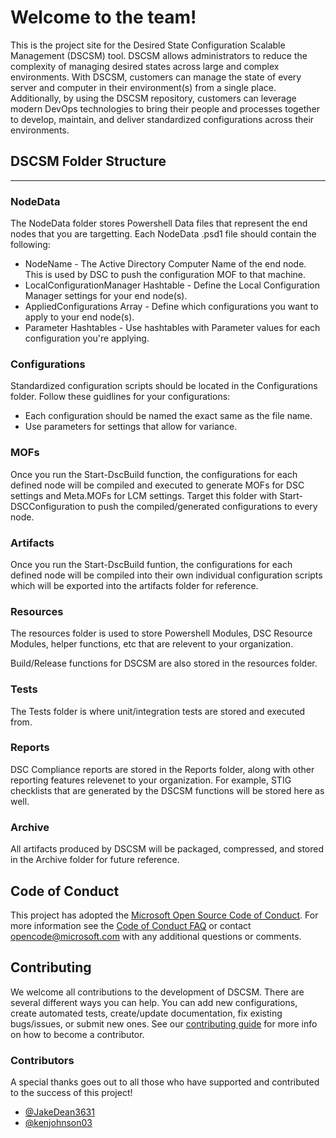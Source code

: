 # Welcome to the team!

This is the project site for the Desired State Configuration Scalable Management (DSCSM) tool. DSCSM allows administrators to reduce the complexity of managing desired states across large and complex environments. With DSCSM, customers can manage the state of every server and computer in their environment(s) from a single place. Additionally, by using the DSCSM repository, customers can leverage modern DevOps technologies to bring their people and processes together to develop, maintain, and deliver standardized configurations across their environments.

## DSCSM Folder Structure

---

### NodeData

The NodeData folder stores Powershell Data files that represent the end nodes that you are targetting. Each NodeData .psd1 file should contain the following:

* NodeName - The Active Directory Computer Name of the end node. This is used by DSC to push the configuration MOF to that machine.
* LocalConfigurationManager Hashtable - Define the Local Configuration Manager settings for your end node(s).
* AppliedConfigurations Array - Define which configurations you want to apply to your end node(s).
* Parameter Hashtables - Use hashtables with Parameter values for each configuration you're applying.

### Configurations

Standardized configuration scripts should be located in the Configurations folder. Follow these guidlines for your configurations:

* Each configuration should be named the exact same as the file name.
* Use parameters for settings that allow for variance.

### MOFs

Once you run the Start-DscBuild function, the configurations for each defined node will be compiled and executed to generate MOFs for DSC settings and Meta.MOFs for LCM settings. Target this folder with Start-DSCConfiguration to push the compiled/generated configurations to every node.

### Artifacts

Once you run the Start-DscBuild funtion, the configurations for each defined node will be compiled into their own individual configuration scripts which will be exported into the artifacts folder for reference.

### Resources

The resources folder is used to store Powershell Modules, DSC Resource Modules, helper functions, etc that are relevent to your organization.

Build/Release functions for DSCSM are also stored in the resources folder.

### Tests

The Tests folder is where unit/integration tests are stored and executed from.

### Reports

DSC Compliance reports are stored in the Reports folder, along with other reporting features relevenet to your organization. For example, STIG checklists that are generated by the DSCSM functions will be stored here as well.

### Archive

All artifacts produced by DSCSM will be packaged, compressed, and stored in the Archive folder for future reference.

## Code of Conduct

This project has adopted the [Microsoft Open Source Code of Conduct](https://opensource.microsoft.com/codeofconduct/).
For more information see the [Code of Conduct FAQ](https://opensource.microsoft.com/codeofconduct/faq/)
or contact [opencode@microsoft.com](mailto:opencode@microsoft.com) with any additional questions
or comments.

## Contributing

We welcome all contributions to the development of DSCSM.
There are several different ways you can help.
You can add new configurations, create automated tests, create/update documentation, fix existing bugs/issues, or submit new ones.
See our [contributing guide](README.CONTRIBUTING.md) for more info on how to become a contributor.

### Contributors

A special thanks goes out to all those who have supported and contributed to the success of this project!

* [@JakeDean3631](https://github.com/JakeDean3631)
* [@kenjohnson03](https://github.com/kenjohnson03)
